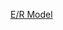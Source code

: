 <a href="https://drive.google.com/file/d/1a_3H9NQ49nQdkO2Nt2ag8gAnnzSKDQ6b/view?usp=sharing">E/R Model</a>
